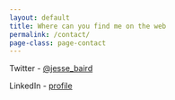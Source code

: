 ```yaml
---
layout: default
title: Where can you find me on the web
permalink: /contact/
page-class: page-contact
---
```


Twitter - [@jesse_baird](https://twitter.com/jesse_baird)

LinkedIn - [profile](http://www.linkedin.com/profile/view?id=47244555&source=jebaird.com)
